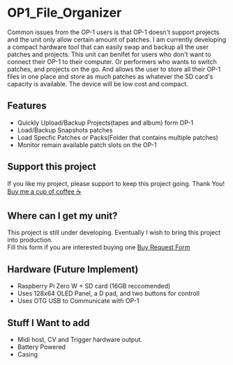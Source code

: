 # OP1_File_Organizer
Common issues from the OP-1 users is that OP-1 doesn't support projects and the unit only allow certain amount of patches.
I am currently developing a compact hardware tool that can easily swap and backup all the user patches and projects. This unit can benifet for users who don't want to connect their OP-1 to their computer. Or performers who wants to switch patches, and projects on the go. And allows the user to store all their OP-1 files in one place and store as much patches as whatever the SD card's capacity is available. The device will be low cost and compact.

## Features
- Quickly Upload/Backup Projects(tapes and album) form OP-1
- Load/Backup Snapshots patches
- Load Specfic Patches or Packs(Folder that contains multiple patches)
- Monitor remain available patch slots on the OP-1

## Support this project
If you like my project, please support to keep this project going. Thank You!  
[Buy me a cup of coffee ☕](paypal.me/hsuanhanlai)

## Where can I get my unit?
This project is still under developing. Eventually I wish to bring this project into production.  
Fill this form if you are interested buying one [Buy Request Form](https://docs.google.com/forms/d/1X8iLhBRd5raKvjgKeI_BbXLz58yhPBtnHt0vC7C34Sw/edit)




## Hardware (Future Implement)
- Raspberry Pi Zero W + SD card (16GB reccomended)
- Uses 128x64 OLED Panel, a D pad, and two buttons for controll
- Uses OTG USB to Communicate with OP-1  

## Stuff I Want to add
- Midi host, CV and Trigger hardware output.
- Battery Powered
- Casing
